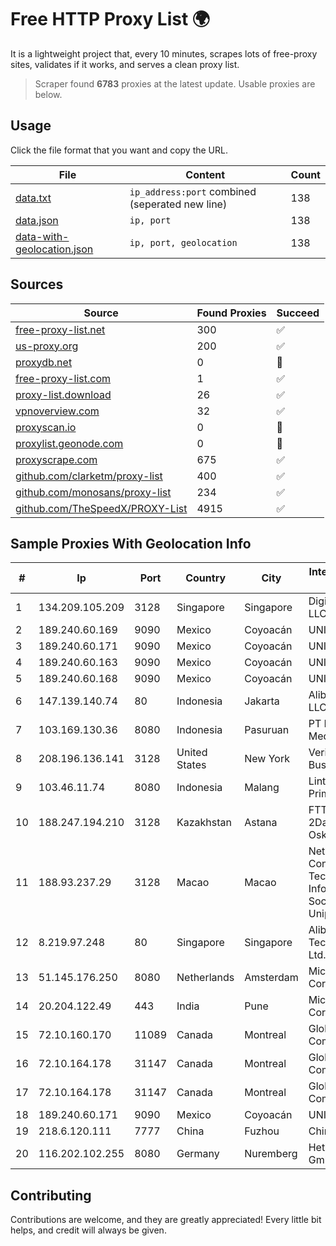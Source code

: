 
# Free HTTP Proxy List 🌍

It is a lightweight project that, every 10 minutes, scrapes lots of free-proxy sites, validates if it works, and serves a clean proxy list.


> Scraper found **6783** proxies at the latest update. Usable proxies are below.

## Usage

Click the file format that you want and copy the URL.


|File|Content|Count|
|----|-------|-----|
|[data.txt](https://raw.githubusercontent.com/themiralay/Proxy-List-World/master/data.txt)|`ip_address:port` combined (seperated new line)|138|
|[data.json](https://raw.githubusercontent.com/themiralay/Proxy-List-World/master/data.json)|`ip, port`|138|
|[data-with-geolocation.json](https://raw.githubusercontent.com/themiralay/Proxy-List-World/master/data-with-geolocation.json)|`ip, port, geolocation`|138|

## Sources

|Source|Found Proxies|Succeed|
|------|-------------|-------|
|[free-proxy-list.net](https://free-proxy-list.net)|300|✅|
|[us-proxy.org](https://www.us-proxy.org)|200|✅|
|[proxydb.net](http://proxydb.net)|0|🚫|
|[free-proxy-list.com](https://free-proxy-list.com/?page=&port=&type%5B%5D=http&type%5B%5D=https&up_time=0&search=Search)|1|✅|
|[proxy-list.download](https://www.proxy-list.download/HTTP)|26|✅|
|[vpnoverview.com](https://vpnoverview.com/privacy/anonymous-browsing/free-proxy-servers)|32|✅|
|[proxyscan.io](https://www.proxyscan.io)|0|🚫|
|[proxylist.geonode.com](https://proxylist.geonode.com/api/proxy-list?limit=300&page=1&sort_by=lastChecked&sort_type=desc&protocols=http,https)|0|🚫|
|[proxyscrape.com](https://api.proxyscrape.com/v2/?request=displayproxies&protocol=http&timeout=10000&country=all&ssl=all&anonymity=all)|675|✅|
|[github.com/clarketm/proxy-list](https://raw.githubusercontent.com/clarketm/proxy-list/master/proxy-list-raw.txt)|400|✅|
|[github.com/monosans/proxy-list](https://raw.githubusercontent.com/monosans/proxy-list/main/proxies/http.txt)|234|✅|
|[github.com/TheSpeedX/PROXY-List](https://raw.githubusercontent.com/TheSpeedX/PROXY-List/master/http.txt)|4915|✅|


## Sample Proxies With Geolocation Info

|#|Ip|Port|Country|City|Internet Service Provider|
|-|--|----|-------|----|-------------------------|
|1|134.209.105.209|3128|Singapore|Singapore|DigitalOcean, LLC|
|2|189.240.60.169|9090|Mexico|Coyoacán|UNINET|
|3|189.240.60.171|9090|Mexico|Coyoacán|UNINET|
|4|189.240.60.163|9090|Mexico|Coyoacán|UNINET|
|5|189.240.60.168|9090|Mexico|Coyoacán|UNINET|
|6|147.139.140.74|80|Indonesia|Jakarta|Alibaba.com LLC|
|7|103.169.130.36|8080|Indonesia|Pasuruan|PT Lancar Artha Media Data|
|8|208.196.136.141|3128|United States|New York|Verizon Business|
|9|103.46.11.74|8080|Indonesia|Malang|Lintas Data Prima, PT|
|10|188.247.194.210|3128|Kazakhstan|Astana|FTTB 2DayTeelcom Oskemen|
|11|188.93.237.29|3128|Macao|Macao|Net Solutions - Consultoria Em Tecnologias De Informacao, Sociedade Unipessoal|
|12|8.219.97.248|80|Singapore|Singapore|Alibaba (US) Technology Co., Ltd.|
|13|51.145.176.250|8080|Netherlands|Amsterdam|Microsoft Corporation|
|14|20.204.122.49|443|India|Pune|Microsoft Corporation|
|15|72.10.160.170|11089|Canada|Montreal|GloboTech Communications|
|16|72.10.164.178|31147|Canada|Montreal|GloboTech Communications|
|17|72.10.164.178|31147|Canada|Montreal|GloboTech Communications|
|18|189.240.60.171|9090|Mexico|Coyoacán|UNINET|
|19|218.6.120.111|7777|China|Fuzhou|China Telecom|
|20|116.202.102.255|8080|Germany|Nuremberg|Hetzner Online GmbH|



## Contributing

Contributions are welcome, and they are greatly appreciated! Every
little bit helps, and credit will always be given.

